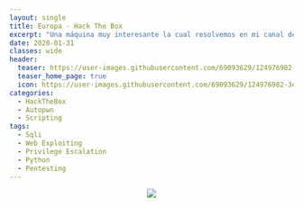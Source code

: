 ```yaml
---
layout: single
title: Europa - Hack The Box
excerpt: "Una máquina muy interesante la cual resolvemos en mi canal de YouTube. En este caso, os comparto el script `Autopwn` que nos habíamos configurado en Python, donde tras su ejecución se nos automatiza la intrusión y la escalada de privilegios mediante el uso de la librería pwn."
date: 2020-01-31
classes: wide
header:
  teaser: https://user-images.githubusercontent.com/69093629/124976982-3e1be680-e030-11eb-9848-5bad5cb9fd4d.png
  teaser_home_page: true
  icon: https://user-images.githubusercontent.com/69093629/124976982-3e1be680-e030-11eb-9848-5bad5cb9fd4d.png
categories:
  - HackTheBox
  - Autopwn
  - Scripting
tags:
  - Sqli
  - Web Exploiting
  - Privilege Escalation
  - Python
  - Pentesting
---
```


<p align="center">
<img src="https://user-images.githubusercontent.com/69093629/124818299-262e5f00-df6b-11eb-9118-515d0dc92470.png">
</p>
